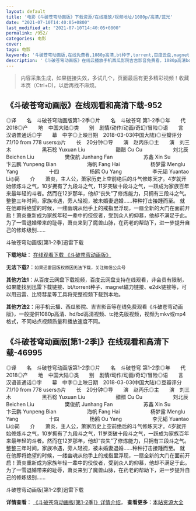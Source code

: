 ```yaml
---
layout: default
title: '电影《斗破苍穹动画版》下载资源/在线播放/视频地址/1080p/高清/蓝光'
date: "2021-07-10T14:40:05+0800"
last_modified_at: "2021-07-10T14:40:05+0800"
permalink: /952/
categories: 电影
cover:
tags: 电影
keywords: '斗破苍穹动画版,在线免费看,1080p高清,bt种子,torrent,百度云盘,magnet,磁力链,迅雷下载资源'
description: '《斗破苍穹动画版》在线云播放手机西瓜影院吉吉影音免费看，1080p高清bd/hd未删减完整版和tc抢先枪版，mkv/mp4格式，附带bt/torrent种子、magnet/磁力链、百度云盘、网盘资源迅雷下载链接'
---
```


>内容采集生成，如果链接失效，多试几个，页面最后有更多精彩视频！收藏本页（Ctrl+D)，以后再找不麻烦。


## 《斗破苍穹动画版》在线观看和高清下载-952

◎译　　名　斗破苍穹动画版第1-2季◎片　　名　斗破苍穹 第1-2季◎年　　代　2018◎产　　地　中国大陆◎类　　别　剧情/动作/动画/奇幻/冒险◎语　　言　汉语普通话◎字　　幕　中字◎上映日期　2018-03-03(中国大陆)◎豆瓣评分　7.1/10 from 778 users◎片　　长　20分钟◎导　　演　赵丙乐◎主　　演　刘三木　　　　　　黑石稔 Yuxuan Liu　　　　　　醋醋 Cu Cu　　　　　　刘北辰 Beichen Liu　　　　　　樊俊航 Junhang Fan　　　　　　苏鑫 Xin Su　　　　　　卞云鹏 Yunpeng Bian　　　　　　海帆 Fang Hai　　　　　　杨梦露 Menglu Yang　　　　　　十四　　　　　　杨鸥 Ou Yang　　　　　　李元韬 Yuantao Li◎简　　介　　萧炎，主人公，萧家历史上空前绝后的斗气修炼天才。4岁就开始修炼斗之气，10岁拥有了九段斗之气，11岁突破十段斗之气，一跃成为家族百年来最年轻的斗者。然而在12岁那年，他却“丧失”了修炼能力，只拥有三段斗之气。整整三年时间，家族冷遇，旁人轻视，被未婚妻退婚……种种打击接踵而至。 就在他即将绝望的时候，一缕幽魂从他手上的戒指里浮现，一扇全新的大门在面前开启！萧炎重新成为家族年轻一辈中的佼佼者，受到众人的仰慕，他却不满足于此。为了一雪退婚带来的耻辱，萧炎来到了魔兽山脉，在药老的帮助下，进一步提升自己的修炼级别……


斗破苍穹动画版[第1-2季]迅雷下载

**下载地址**： [在线观看下载 《斗破苍穹动画版》](https://www.993dy.com//vod-detail-id-31290.html) 


**无法下载?**：`如果迅雷因版权原因无法下载，关注微信公众号 `

**其他方法1**：从百度云网盘下载视频，百度云网盘支持在线观看，非会员有限制，如果能找到迅雷下载链接、bt/torrent种子、magnet磁力链接、e2dk链接等，可以用迅雷、比特彗星等工具将完整视频下载到本地。

**其他方法2**：用手机云播、西瓜影院、吉吉影音等在线免费观看《斗破苍穹动画版》，一般提供1080p高清、hd/bd高清视频、tc抢先版视频，视频为mkv或mp4格式，不同站点视频质量和播放速度不同。


## 《斗破苍穹动画版[第1-2季]》在线观看和高清下载-46995

◎译　　名　斗破苍穹动画版第1-2季◎片　　名　斗破苍穹 第1-2季◎年　　代　2018◎产　　地　中国大陆◎类　　别　剧情/动作/动画/奇幻/冒险◎语　　言　汉语普通话◎字　　幕　中字◎上映日期　2018-03-03(中国大陆)◎豆瓣评分　7.1/10 from 778 users◎片　　长　20分钟◎导　　演　赵丙乐◎主　　演　刘三木　　　　　　黑石稔 Yuxuan Liu　　　　　　醋醋 Cu Cu　　　　　　刘北辰 Beichen Liu　　　　　　樊俊航 Junhang Fan　　　　　　苏鑫 Xin Su　　　　　　卞云鹏 Yunpeng Bian　　　　　　海帆 Fang Hai　　　　　　杨梦露 Menglu Yang　　　　　　十四　　　　　　杨鸥 Ou Yang　　　　　　李元韬 Yuantao Li◎简　　介　　萧炎，主人公，萧家历史上空前绝后的斗气修炼天才。4岁就开始修炼斗之气，10岁拥有了九段斗之气，11岁突破十段斗之气，一跃成为家族百年来最年轻的斗者。然而在12岁那年，他却“丧失”了修炼能力，只拥有三段斗之气。整整三年时间，家族冷遇，旁人轻视，被未婚妻退婚……种种打击接踵而至。 就在他即将绝望的时候，一缕幽魂从他手上的戒指里浮现，一扇全新的大门在面前开启！萧炎重新成为家族年轻一辈中的佼佼者，受到众人的仰慕，他却不满足于此。为了一雪退婚带来的耻辱，萧炎来到了魔兽山脉，在药老的帮助下，进一步提升自己的修炼级别……


斗破苍穹动画版[第1-2季]迅雷下载

**详情查看**： [《斗破苍穹动画版[第1-2季]》详情介绍](/movie/46995/)， **查看更多**：[本站资源大全](/movie/t/all/)

